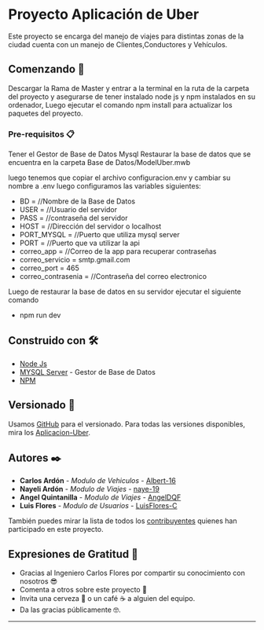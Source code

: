 # Proyecto Aplicación de Uber

Este proyecto se encarga del manejo de viajes para distintas zonas de la ciudad cuenta con un manejo de Clientes,Conductores y Vehículos.

## Comenzando 🚀

Descargar la Rama de Master y entrar a la terminal en la ruta de la carpeta del proyecto y asegurarse de tener instalado node js y npm instalados en su ordenador, Luego ejecutar el comando npm install para actualizar los paquetes del proyecto.


### Pre-requisitos 📋

Tener el Gestor de Base de Datos Mysql 
Restaurar la base de datos que se encuentra en la carpeta Base de Datos/ModelUber.mwb

luego tenemos que copiar el archivo configuracion.env y cambiar su nombre a .env 
luego configuramos las variables siguientes:
* BD = //Nombre de la Base de Datos
* USER = //Usuario del servidor
* PASS = //contraseña del servidor
* HOST = //Dirección del servidor o localhost 
* PORT_MYSQL = //Puerto que utiliza mysql server
* PORT = //Puerto que va utilizar la api
* correo_app = //Correo de la app para recuperar contraseñas
* correo_servicio = smtp.gmail.com
* correo_port = 465
* correo_contrasenia = //Contraseña del correo electronico


Luego de restaurar la base de datos en su servidor ejecutar el siguiente comando
* npm run dev




## Construido con 🛠️

* [Node Js](https://nodejs.org/es/) 
* [MYSQL Server](https://www.mysql.com/) - Gestor de Base de Datos
* [NPM](https://www.npmjs.com/)


## Versionado 📌

Usamos [GitHub](https://github.com/) para el versionado. Para todas las versiones disponibles, 
mira los [Aplicacion-Uber](https://github.com/Albert-16/Api_Uber.git).

## Autores ✒️

* **Carlos Ardón** - *Modulo de Vehiculos* - [Albert-16](https://github.com/Albert-16)
* **Nayeli Ardón** - *Modulo de Viajes* - [naye-19](https://github.com/naye-19)
* **Angel Quintanilla** - *Modulo de Viajes* - [AngelDQF](https://github.com/AngelDQF)
* **Luis Flores** - *Modulo de Usuarios* - [LuisFlores-C](https://github.com/Luis-FloresC)


También puedes mirar la lista de todos los [contribuyentes](https://github.com/Albert-16/Api_Uber/graphs/contributors) 
quienes han participado en este proyecto. 

## Expresiones de Gratitud 🎁

* Gracias al Ingeniero Carlos Flores por compartir su conocimiento con nosotros 😎
* Comenta a otros sobre este proyecto 📢
* Invita una cerveza 🍺 o un café ☕ a alguien del equipo. 
* Da las gracias públicamente 🤓.

---
